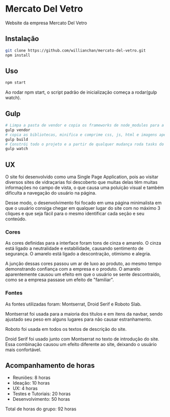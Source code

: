 # Mercato Del Vetro

Website da empresa Mercato Del Vetro

## Instalação

```bash
git clone https://github.com/willianchan/mercato-del-vetro.git
npm install
```

## Uso

```bash
npm start
```
Ao rodar npm start, o script padrão de inicialização começa a rodar(gulp watch).

## Gulp

```bash
# Limpa a pasta de vendor e copia os frameworks de node_modules para a pasta vendor
gulp vendor
# copia as bibliotecas, minifica e comprime css, js, html e imagens apenas uma vez
gulp build
# Constrói todo o projeto e a partir de qualquer mudança roda tasks do gulp
gulp watch
```

## UX
O site foi desenvolvido como uma Single Page Application, pois ao visitar diversos sites de vidraçarias foi descoberto que muitas delas têm muitas informações no campo de vista, o que causa uma poluição visual e também dificulta a navegação do usuário na página.

Desse modo, o desenvolvimento foi focado em uma página minimalista em que o usuário consiga chegar em qualquer lugar do site com no máximo 3 cliques e que seja fácil para o mesmo identificar cada seção e seu conteúdo.
### Cores
As cores definidas para a interface foram tons de cinza e amarelo.
O cinza está ligado a neutralidade e estabilidade, causando sentimento de segurança. O amarelo está ligado a descontração, otimismo e alegria. 

A junção dessas cores passou um ar de luxo ao produto, ao mesmo tempo demonstrando confiança com a empresa e o produto. O amarelo aparentemente causou um efeito em que o usuário se sente descontraído, como se a empresa passase um efeito de "familiar".
### Fontes
As fontes utilizadas foram: Montserrat, Droid Serif e Roboto Slab.

Montserrat foi usada para a maioria dos títulos e em itens da navbar, sendo ajustado seu peso em alguns lugares para não causar estranhamento. 

Roboto foi usada em todos os textos de descrição do site.

Droid Serif foi usado junto com Montserrat no texto de introdução do site. Essa combinação causou um efeito diferente ao site, deixando o usuário mais confortável.



## Acompanhamento de horas
* Reuniões: 8 horas
* Ideação: 10 horas
* UX: 4 horas
* Testes e Tutoriais: 20 horas
* Desenvolvimento: 50 horas

Total de horas do grupo: 92 horas

